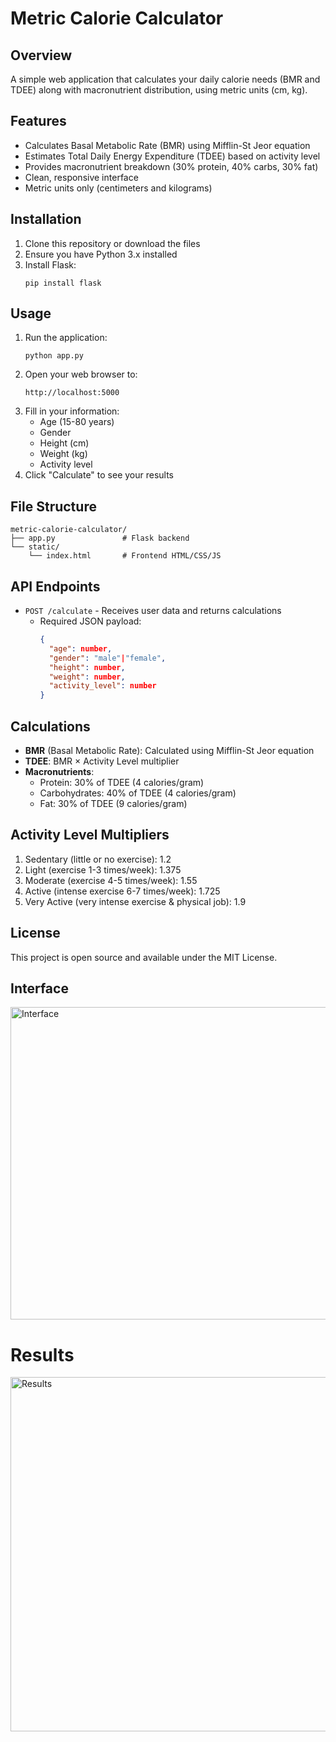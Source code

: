 # Metric Calorie Calculator

## Overview

A simple web application that calculates your daily calorie needs (BMR and TDEE) along with macronutrient distribution, using metric units (cm, kg).

## Features

- Calculates Basal Metabolic Rate (BMR) using Mifflin-St Jeor equation
- Estimates Total Daily Energy Expenditure (TDEE) based on activity level
- Provides macronutrient breakdown (30% protein, 40% carbs, 30% fat)
- Clean, responsive interface
- Metric units only (centimeters and kilograms)

## Installation

1. Clone this repository or download the files
2. Ensure you have Python 3.x installed
3. Install Flask:
   ```
   pip install flask
   ```

## Usage

1. Run the application:
   ```
   python app.py
   ```
2. Open your web browser to:
   ```
   http://localhost:5000
   ```
3. Fill in your information:
   - Age (15-80 years)
   - Gender
   - Height (cm)
   - Weight (kg)
   - Activity level
4. Click "Calculate" to see your results

## File Structure

```
metric-calorie-calculator/
├── app.py               # Flask backend
└── static/
    └── index.html       # Frontend HTML/CSS/JS
```

## API Endpoints

- `POST /calculate` - Receives user data and returns calculations
  - Required JSON payload:
    ```json
    {
      "age": number,
      "gender": "male"|"female",
      "height": number,
      "weight": number,
      "activity_level": number
    }
    ```

## Calculations

- **BMR** (Basal Metabolic Rate): Calculated using Mifflin-St Jeor equation
- **TDEE**: BMR × Activity Level multiplier
- **Macronutrients**:
  - Protein: 30% of TDEE (4 calories/gram)
  - Carbohydrates: 40% of TDEE (4 calories/gram)
  - Fat: 30% of TDEE (9 calories/gram)

## Activity Level Multipliers

1. Sedentary (little or no exercise): 1.2
2. Light (exercise 1-3 times/week): 1.375
3. Moderate (exercise 4-5 times/week): 1.55
4. Active (intense exercise 6-7 times/week): 1.725
5. Very Active (very intense exercise & physical job): 1.9

## License

This project is open source and available under the MIT License.

## Interface
<img width="530" height="500" alt="Interface" src="https://github.com/user-attachments/assets/0375081e-e2bf-4395-b6e1-eabbd81e2514" />

# Results
<img width="951" height="567" alt="Results" src="https://github.com/user-attachments/assets/398b5ec0-3985-4620-85b4-eb8078ced4ee" />
